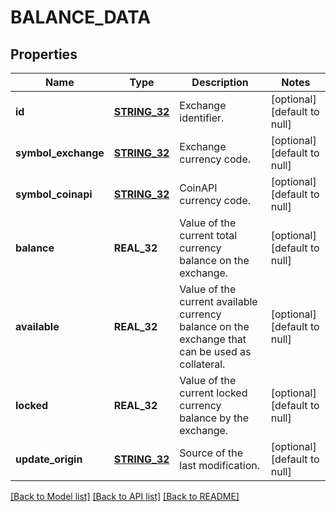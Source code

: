 # BALANCE_DATA

## Properties
Name | Type | Description | Notes
------------ | ------------- | ------------- | -------------
**id** | [**STRING_32**](STRING_32.md) | Exchange identifier. | [optional] [default to null]
**symbol_exchange** | [**STRING_32**](STRING_32.md) | Exchange currency code. | [optional] [default to null]
**symbol_coinapi** | [**STRING_32**](STRING_32.md) | CoinAPI currency code. | [optional] [default to null]
**balance** | **REAL_32** | Value of the current total currency balance on the exchange. | [optional] [default to null]
**available** | **REAL_32** | Value of the current available currency balance on the exchange that can be used as collateral. | [optional] [default to null]
**locked** | **REAL_32** | Value of the current locked currency balance by the exchange. | [optional] [default to null]
**update_origin** | [**STRING_32**](STRING_32.md) | Source of the last modification.  | [optional] [default to null]

[[Back to Model list]](../README.md#documentation-for-models) [[Back to API list]](../README.md#documentation-for-api-endpoints) [[Back to README]](../README.md)


